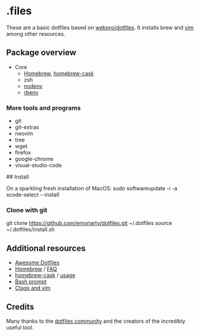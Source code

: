 # .files

These are a basic dotfiles based on [webpro/dotfiles](https://github.com/webpro/dotfiles).
It installs brew and [vim](http://www.vim.org/) among other resources.

## Package overview

* Core
  * [Homebrew](http://brew.sh/), [homebrew-cask](http://caskroom.io/)
  * zsh
  * [nodenv](https://github.com/nodenv/nodenv)
  * [rbenv](https://github.com/rbenv/rbenv)

### More tools and programs

  * git
  * git-extras
  * neovim
  * tree
  * wget
  * firefox
  * google-chrome
  * visual-studio-code

## Install

On a sparkling fresh installation of MacOS:
  sudo softwareupdate -i -a
  xcode-select --install

### Clone with git

git clone https://github.com/emoriarty/dotfiles.git ~/.dotfiles
source ~/.dotfiles/install.sh

## Additional resources

  * [Awesome Dotfiles](https://github.com/webpro/awesome-dotfiles)
  * [Homebrew](http://brew.sh/) / [FAQ](https://github.com/Homebrew/homebrew/wiki/FAQ)
  * [homebrew-cask](http://caskroom.io/) / [usage](https://github.com/phinze/homebrew-cask/blob/master/USAGE.md)
  * [Bash prompt](http://wiki.archlinux.org/index.php/Color_Bash_Prompt)
  * [Ctags and vim](https://andrew.stwrt.ca/posts/vim-ctags/)

## Credits

Many thanks to the [dotfiles community](http://dotfiles.github.io/) and the creators of the incredibly useful tool.
